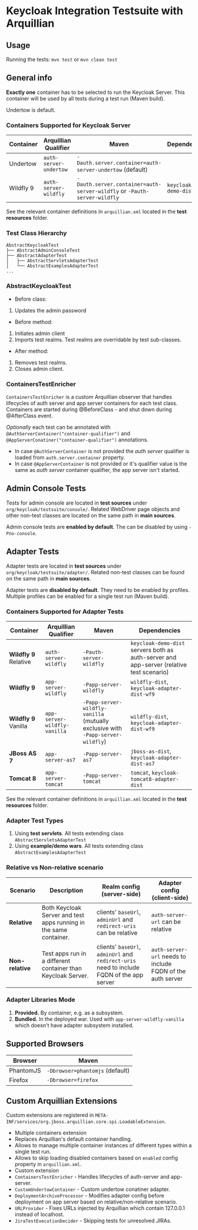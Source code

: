 # Keycloak Integration Testsuite with Arquillian

## Usage

Running the tests: `mvn test` or `mvn clean test`

## General info

**Exactly one** container has to be selected to run the Keycloak Server.
This container will be used by all tests during a test run (Maven build).

Undertow is default.

### Containers Supported for Keycloak Server

| Container | Arquillian Qualifier | Maven | Dependencies |
| --- | --- | --- | --- |
| Undertow | `auth-server-undertow` | `-Dauth.server.container=auth-server-undertow` (default) | |
| Wildfly 9 | `auth-server-wildfly` | `-Dauth.server.container=auth-server-wildfly` or `-Pauth-server-wildfly` | `keycloak-demo-dist` |

See the relevant container definitions in `arquillian.xml` located in the **test resources** folder.

### Test Class Hierarchy
```
AbstractKeycloakTest
├── AbstractAdminConsoleTest
├── AbstractAdapterTest
│   ├── AbstractServletsAdapterTest
│   └── AbstractExamplesAdapterTest
...
```

### AbstractKeycloakTest

* Before class:
 1. Updates the admin password
* Before method:
 1. Initiates admin client
 2. Imports test realms. Test realms are overridable by test sub-classes.
* After method:
 1. Removes test realms.
 2. Closes admin client.

### ContainersTestEnricher

`ContainersTestEnricher` is a custom Arquillian observer that handles lifecycles of auth server and app server containers for each test class.
Containers are started during @BeforeClass - and shut down during @AfterClass event.

*Optionally* each test can be annotated with `@AuthServerContainer("container-qualifier")` and `@AppServerConatiner("container-qualifier")` annotations.

* In case `@AuthServerContainer` is not provided the *auth server* qualifier is loaded from `auth.server.container` property.
* In case `@AppServerContainer` is not provided or it's qualifier value is the same as *auth server* container qualifier, the app server isn't started.

## Admin Console Tests

Tests for admin console are located in **test sources** under `org/keycloak/testsuite/console/`.
Related WebDriver page objects and other non-test classes are located on the same path in **main sources**.

Admin console tests are **enabled by default**. The can be disabled by using `-Pno-console`.


## Adapter Tests

Adapter tests are located in **test sources** under `org/keycloak/testsuite/adapter/`.
Related non-test classes can be found on the same path in **main sources**.

Adapter tests are **disabled by default**. They need to be enabled by profiles.
Multiple profiles can be enabled for a single test run (Maven build).

### Containers Supported for Adapter Tests

| Container | Arquillian Qualifier | Maven | Dependencies |
| --- | --- | --- | --- |
| **Wildfly 9** Relative | `auth-server-wildfly` | `-Pauth-server-wildfly` | `keycloak-demo-dist` servers both as auth-server and app-server (relative test scenario) |
| **Wildfly 9** | `app-server-wildfly` | `-Papp-server-wildfly` | `wildfly-dist`, `keycloak-adapter-dist-wf9` |
| **Wildfly 9** Vanilla | `app-server-wildfly-vanilla` | `-Papp-server-wildfly-vanilla` (mutually exclusive with `-Papp-server-wildfly`) | `wildfly-dist`, `keycloak-adapter-dist-wf9` |
| **JBoss AS 7** | `app-server-as7` | `-Papp-server-as7` | `jboss-as-dist`, `keycloak-adapter-dist-as7` |
| **Tomcat 8** | `app-server-tomcat` | `-Papp-server-tomcat` | `tomcat`, `keycloak-tomcat8-adapter-dist` |

See the relevant container definitions in `arquillian.xml` located in the **test resources** folder.

### Adapter Test Types

1. Using **test servlets**. All tests extending class `AbstractServletsAdapterTest`
2. Using **example/demo wars**. All tests extending class `AbstractExamplesAdapterTest`

### Relative vs Non-relative scenario

| Scenario | Description | Realm config (server-side) | Adapter config (client-side) |
| --- | --- | --- | --- |
| **Relative** | Both Keycloak Server and test apps running in the same container. | clients' `baseUrl`, `adminUrl` and `redirect-uris` can be relative | `auth-server-url` can be relative |
| **Non-relative** | Test apps run in a different container than Keycloak Server. | clients' `baseUrl`, `adminUrl` and `redirect-uris` need to include FQDN of the app server | `auth-server-url` needs to include FQDN of the auth server|

### Adapter Libraries Mode

1. **Provided.** By container, e.g. as a subsystem.
2. **Bundled.** In the deployed war. Used with `app-server-wildfly-vanilla` which doesn't have adapter subsystem installed.


## Supported Browsers

| Browser | Maven |
| --- | --- | 
| PhantomJS | `-Dbrowser=phantomjs` (default) |
| Firefox | `-Dbrowser=firefox` |


## Custom Arquillian Extensions

Custom extensions are registered in `META-INF/services/org.jboss.arquillian.core.spi.LoadableExtension`.

* Multiple containers extension
 * Replaces Arquillian's default container handling.
 * Allows to manage multiple container instances of different types within a single test run.
 * Allows to skip loading disabled containers based on `enabled` config property in `arquillian.xml`.
* Custom extension
 * `ContainersTestEnricher` - Handles lifecycles of auth-server and app-server.
 * `CustomUndertowContainer` - Custom undertow conatiner adapter.
 * `DeploymentArchiveProcessor` - Modifies adapter config before deployment on app server based on relative/non-relative scenario.
 * `URLProvider` - Fixes URLs injected by Arquillian which contain 127.0.0.1 instead of localhost.
 * `JiraTestExecutionDecider` - Skipping tests for unresolved JIRAs.

